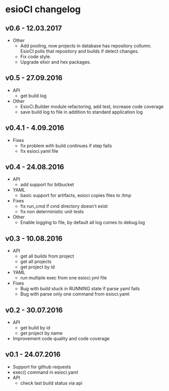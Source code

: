 # esioCI changelog
## v0.6 - 12.03.2017
* Other
    - Add pooling, now projects in database has repository collumn. EsioCI polls that repository and builds if detect changes.
    - Fix code style.
    - Upgrade elixir and hex packages.

## v0.5 - 27.09.2016
* API
    - get build log
* Other
    - EsioCi.Builder module refactoring, add test, increase code coverage
    - save build log to file in addition to standard application log

## v0.4.1 - 4.09.2016
* Fixes
    - fix problem with build continues if step fails
    - fix esioci.yaml file

## v0.4 - 24.08.2016
* API
    - add support for bitbucket
* YAML
    - basic support for artifacts, esioci copies files to /tmp
* Fixes
    - fix run_cmd if cmd directory doesn't exist
    - fix non deterministic unit tests
* Other
    - Enable logging to file, by default all log comes to debug.log

## v0.3 - 10.08.2016
* API
    - get all builds from project
    - get all projects
    - get project by id
* YAML
    - run multiple exec from one esioci.yml file
* Fixes
    - Bug with build stuck in RUNNING state if parse yaml fails
    - Bug with parse only one command from esioci.yaml

## v0.2 - 30.07.2016
* API
    - get build by id
    - get project by name
* Improvement code quality and code coverage

## v0.1 - 24.07.2016
* Support for github requests
* exec() command in esioci.yaml
* API
    - check last build status via api
